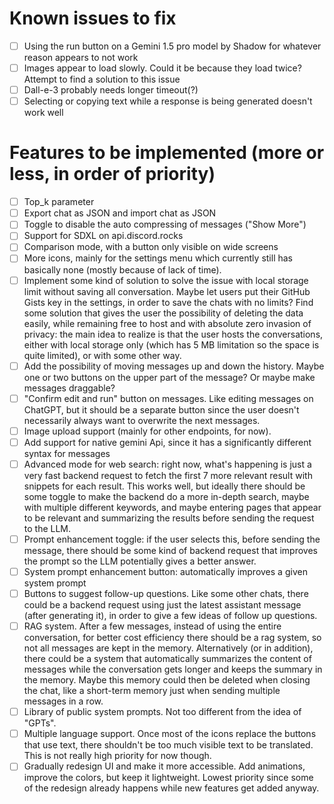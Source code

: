 # Known issues to fix

- [ ] Using the run button on a Gemini 1.5 pro model by Shadow for whatever reason appears to not work
- [ ] Images appear to load slowly. Could it be because they load twice? Attempt to find a solution to this issue
- [ ] Dall-e-3 probably needs longer timeout(?)
- [ ] Selecting or copying text while a response is being generated doesn't work well

# Features to be implemented (more or less, in order of priority)

- [ ] Top_k parameter
- [ ] Export chat as JSON and import chat as JSON
- [ ] Toggle to disable the auto compressing of messages ("Show More")
- [ ] Support for SDXL on api.discord.rocks
- [ ] Comparison mode, with a button only visible on wide screens
- [ ] More icons, mainly for the settings menu which currently still has basically none (mostly because of lack of time).
- [ ] Implement some kind of solution to solve the issue with local storage limit without saving all conversation. Maybe let users put their GitHub Gists key in the settings, in order to save the chats with no limits? Find some solution that gives the user the possibility of deleting the data easily, while remaining free to host and with absolute zero invasion of privacy: the main idea to realize is that the user hosts the conversations, either with local storage only (which has 5 MB limitation so the space is quite limited), or with some other way.
- [ ] Add the possibility of moving messages up and down the history. Maybe one or two buttons on the upper part of the message? Or maybe make messages draggable?
- [ ] "Confirm edit and run" button on messages. Like editing messages on ChatGPT, but it should be a separate button since the user doesn't necessarily always want to overwrite the next messages.
- [ ] Image upload support (mainly for other endpoints, for now).
- [ ] Add support for native gemini Api, since it has a significantly different syntax for messages
- [ ] Advanced mode for web search: right now, what's happening is just a very fast backend request to fetch the first 7 more relevant result with snippets for each result. This works well, but ideally there should be some toggle to make the backend do a more in-depth search, maybe with multiple different keywords, and maybe entering pages that appear to be relevant and summarizing the results before sending the request to the LLM.
- [ ] Prompt enhancement toggle: if the user selects this, before sending the message, there should be some kind of backend request that improves the prompt so the LLM potentially gives a better answer.
- [ ] System prompt enhancement button: automatically improves a given system prompt
- [ ] Buttons to suggest follow-up questions. Like some other chats, there could be a backend request using just the latest assistant message (after generating it), in order to give a few ideas of follow up questions.
- [ ] RAG system. After a few messages, instead of using the entire conversation, for better cost efficiency there should be a rag system, so not all messages are kept in the memory. Alternatively (or in addition), there could be a system that automatically summarizes the content of messages while the conversation gets longer and keeps the summary in the memory. Maybe this memory could then be deleted when closing the chat, like a short-term memory just when sending multiple messages in a row.
- [ ] Library of public system prompts. Not too different from the idea of "GPTs".
- [ ] Multiple language support. Once most of the icons replace the buttons that use text, there shouldn't be too much visible text to be translated. This is not really high priority for now though.
- [ ] Gradually redesign UI and make it more accessible. Add animations, improve the colors, but keep it lightweight. Lowest priority since some of the redesign already happens while new features get added anyway.